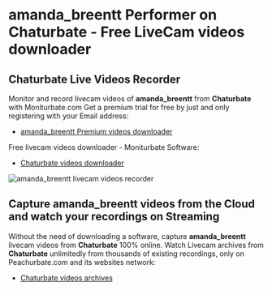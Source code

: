 # amanda_breentt Performer on Chaturbate - Free LiveCam videos downloader

## Chaturbate Live Videos Recorder

Monitor and record livecam videos of **amanda_breentt** from **Chaturbate** with Moniturbate.com
Get a premium trial for free by just and only registering with your Email address:
* [amanda_breentt Premium videos downloader](https://moniturbate.com/request-demo-licence-key.html)

Free livecam videos downloader - Moniturbate Software:
* [Chaturbate videos downloader](https://moniturbate.com/moniturbate-download-software.html)

![amanda_breentt livecam videos recorder](https://peachurnet.com/templates/moniturbate-software.png)


## Capture amanda_breentt videos from the Cloud and watch your recordings on Streaming

Without the need of downloading a software, capture **amanda_breentt** livecam videos from **Chaturbate** 100% online.
Watch Livecam archives from **Chaturbate** unlimitedly from thousands of existing recordings, only on Peachurbate.com and its websites network:
* [Chaturbate videos archives](https://peachurnet.com/)
